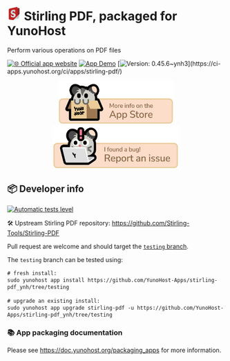 <!--
N.B.: This README was automatically generated by <https://github.com/YunoHost/apps_tools/blob/main/readme_generator>
It shall NOT be edited by hand.
-->

<h1>
  <img src="https://raw.githubusercontent.com/YunoHost/apps/main/logos/stirling-pdf.png" width="32px" alt="Logo of Stirling PDF">
  Stirling PDF, packaged for YunoHost
</h1>

Perform various operations on PDF files

[![🌐 Official app website](https://img.shields.io/badge/Official_app_website-darkgreen?style=for-the-badge)](https://www.stirlingpdf.com/)
[![App Demo](https://img.shields.io/badge/App_Demo-blue?style=for-the-badge)](https://stirlingpdf.io/)
[![Version: 0.45.6~ynh3](https://img.shields.io/badge/Version-0.45.6~ynh3-rgba(0,150,0,1)?style=for-the-badge)](https://ci-apps.yunohost.org/ci/apps/stirling-pdf/)

<div align="center">
<a href="https://apps.yunohost.org/app/stirling-pdf"><img height="100px" src="https://github.com/YunoHost/yunohost-artwork/raw/refs/heads/main/badges/neopossum-badges/badge_more_info_on_the_appstore.svg"/></a>
<a href="https://github.com/YunoHost-Apps/stirling-pdf_ynh/issues"><img height="100px" src="https://github.com/YunoHost/yunohost-artwork/raw/refs/heads/main/badges/neopossum-badges/badge_report_an_issue.svg"/></a>
</div>

## 📦 Developer info

[![Automatic tests level](https://apps.yunohost.org/badge/cilevel/stirling-pdf)](https://ci-apps.yunohost.org/ci/apps/stirling-pdf/)

🛠️ Upstream Stirling PDF repository: <https://github.com/Stirling-Tools/Stirling-PDF>

Pull request are welcome and should target the [`testing` branch](https://github.com/YunoHost-Apps/stirling-pdf_ynh/tree/testing).

The `testing` branch can be tested using:
```
# fresh install:
sudo yunohost app install https://github.com/YunoHost-Apps/stirling-pdf_ynh/tree/testing

# upgrade an existing install:
sudo yunohost app upgrade stirling-pdf -u https://github.com/YunoHost-Apps/stirling-pdf_ynh/tree/testing
```

### 📚 App packaging documentation

Please see <https://doc.yunohost.org/packaging_apps> for more information.